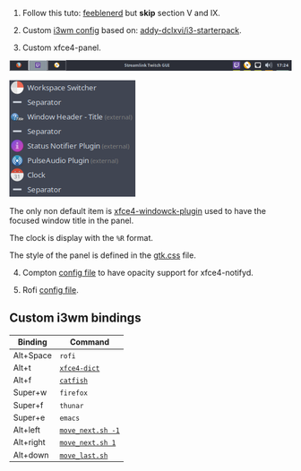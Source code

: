 1. Follow this tuto: [feeblenerd](https://feeblenerd.blogspot.com/2015/11/pretty-i3-with-xfce.html) but **skip** section V and IX.

2. Custom [i3wm config](.config/i3/config) based on: [addy-dclxvi/i3-starterpack](https://github.com/addy-dclxvi/i3-starterpack).

3. Custom xfce4-panel.

![xfce4-panel illustration](xfce4-panel-illustration.png)

![xfce4-panel items](xfce4-panel-items.png)

The only non default item is [xfce4-windowck-plugin](https://github.com/cedl38/xfce4-windowck-plugin) used to have the focused window title in the panel.

The clock is display with the `%R` format.

The style of the panel is defined in the [gtk.css](.configure/gtk-3.0/gtk.css) file.

4. Compton [config file](.config/.compton.conf) to have opacity support for xfce4-notifyd.

5. Rofi [config file](.config/rofi/config).

## Custom i3wm bindings

| Binding   | Command         |
|-----------|-----------------|
| Alt+Space | `rofi`            |
| Alt+t     | [`xfce4-dict`](.config/rofi/trad.sh)      |
| Alt+f     | [`catfish`](.config/rofi/srch.sh)         |
| Super+w   | `firefox`         |
| Super+f   | `thunar`          |
| Super+e   | `emacs`           |
| Alt+left  | [`move_next.sh -1`](.config/i3/move_next.sh) |
| Alt+right | [`move_next.sh 1`](.config/i3/move_next.sh)  |
| Alt+down  | [`move_last.sh`](.config/i3/move_last.sh)    |

